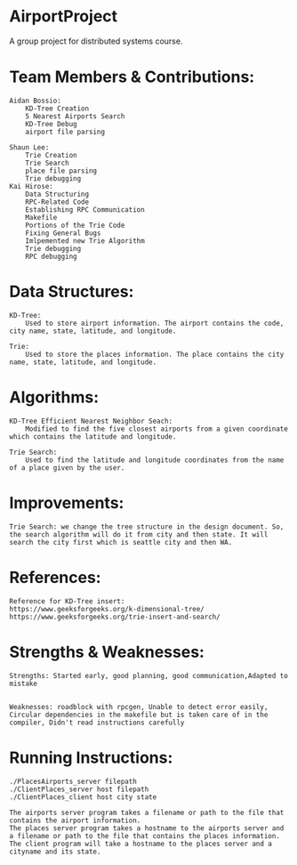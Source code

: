 # AirportProject
A group project for distributed systems course.

# Team Members & Contributions:

	Aidan Bossio: 
		KD-Tree Creation
		5 Nearest Airports Search
		KD-Tree Debug
		airport file parsing
	
	Shaun Lee:
		Trie Creation
		Trie Search
		place file parsing
		Trie debugging
	Kai Hirose:
		Data Structuring
		RPC-Related Code
		Establishing RPC Communication
		Makefile
		Portions of the Trie Code
		Fixing General Bugs
		Imlpemented new Trie Algorithm
		Trie debugging
		RPC debugging
	
# Data Structures:
	
	KD-Tree: 
		Used to store airport information. The airport contains the code, city name, state, latitude, and longitude.
		
	Trie: 
		Used to store the places information. The place contains the city name, state, latitude, and longitude.
	
# Algorithms:
	
	KD-Tree Efficient Nearest Neighbor Seach: 
		Modified to find the five closest airports from a given coordinate which contains the latitude and longitude.
		
	Trie Search:
		Used to find the latitude and longitude coordinates from the name of a place given by the user.
		
# Improvements:
	Trie Search: we change the tree structure in the design document. So, the search algorithm will do it from city and then state. It will search the city first which is seattle city and then WA.
# References:

	Reference for KD-Tree insert:
	https://www.geeksforgeeks.org/k-dimensional-tree/
	https://www.geeksforgeeks.org/trie-insert-and-search/
		
		
# Strengths & Weaknesses:

	Strengths: Started early, good planning, good communication,Adapted to mistake
		
		
	Weaknesses: roadblock with rpcgen, Unable to detect error easily, Circular dependencies in the makefile but is taken care of in the compiler, Didn't read instructions carefully
		
		
# Running Instructions:
	
	./PlacesAirports_server filepath
	./ClientPlaces_server host filepath
	./ClientPlaces_client host city state
	
	The airports server program takes a filename or path to the file that contains the airport information.
	The places server program takes a hostname to the airports server and a filename or path to the file that contains the places information.
	The client program will take a hostname to the places server and a cityname and its state.
	


